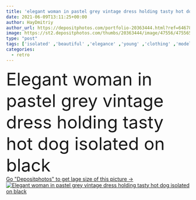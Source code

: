 ```yaml
---
title: 'elegant woman in pastel grey vintage dress holding tasty hot dog isolated on black'
date: 2021-06-09T13:11:25+00:00
author: HayDmitriy
author_url: https://depositphotos.com/portfolio-20363444.html?ref=64678756
image: https://st2.depositphotos.com/thumbs/20363444/image/47556/475565358/api_thumb_450.jpg?forcejpeg=true
type: "post"
tags: ['isolated' ,'beautiful' ,'elegance' ,'young' ,'clothing' ,'model' ,'caucasian' ,'food' ,'tasty' ,'delicious' ,'black' ,'style' ,'retro' ,'vintage' ,'nutrition' ,'fashion' ,'modern' ,'gray' ,'pastel' ,'pretty' ,'concept' ,'elegant' ,'stylish' ,'hold' ,'grey' ,'hairstyle' ,'unhealthy' ,'dress' ,'attractive' ,'outfit' ,'posing' ,'historical' ,'feather' ,'renaissance' ,'fast food' ,'one person' ,'Studio Shot' ,'junk food' ,'hot dog' ,'look at camera' ]
categories: 
  - retro
---
```

<div aling="center">
            <font size="60"> Elegant woman in pastel grey vintage dress holding tasty hot dog isolated on black</font>   
</div>
<div>
    <a href='https://depositphotos.com/475565358/stock-photo-elegant-woman-pastel-grey-vintage.html?ref=64678756' target=_blank > Go "Depositphotos" to get lage size of this picture ->
        <img href='https://depositphotos.com/475565358/stock-photo-elegant-woman-pastel-grey-vintage.html?ref=64678756' src='https://st2.depositphotos.com/20363444/47556/i/950/depositphotos_475565358-stock-photo-elegant-woman-pastel-grey-vintage.jpg?forcejpeg=true' alt='Elegant woman in pastel grey vintage dress holding tasty hot dog isolated on black' >
    </a>
</div>
